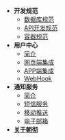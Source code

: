 - **开发规范**
	- [数据库规范](code/sqlStyle.md)
	- [API开发规范](code/apiStyle.md)
	- [容器规范](code/imageStyle.md)
- **用户中心**
	- [简介](sso/README.md)
	- [网页端集成](sso/pc.md)
	- [APP端集成](sso/app.md)
	- [WebHook](sso/webhook.md)
- **通知服务**
	- [简介](notify/README.md)
	- [短信服务](notify/sms/README.md)
	- [移动推送](notify/push/README.md)
	- [电子邮箱](notify/email/README.md)
- [**关于朝彻**](README.md)


